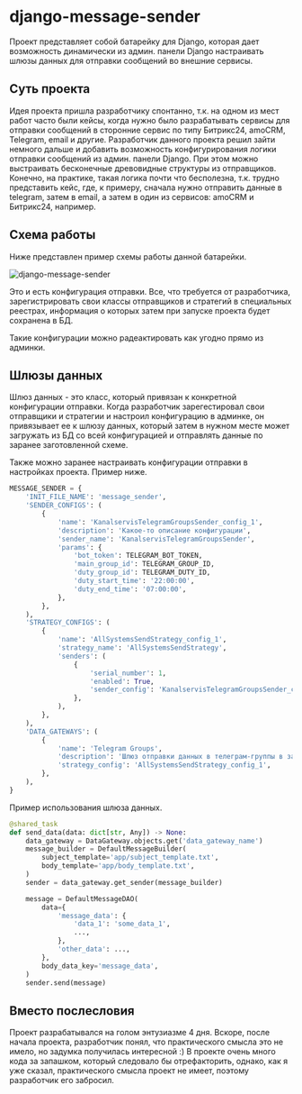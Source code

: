 # django-message-sender
Проект представляет собой батарейку для Django, которая дает возможность динамически из админ. панели Django настраивать шлюзы данных для отправки сообщений во внешние сервисы.

## Суть проекта
Идея проекта пришла разработчику спонтанно, т.к. на одном из мест работ часто были кейсы, когда нужно было разрабатывать сервисы для отправки сообщений в сторонние сервис по типу Битрикс24, amoCRM, Telegram, email и другие.
Разработчик данного проекта решил зайти немного дальше и добавить возможность конфигурирования логики отправки сообщений из админ. панели Django. При этом можно выстраивать бесконечные древовидные структуры из отправщиков. 
Конечно, на практике, такая логика почти что бесполезна, т.к. трудно представить кейс, где, к примеру, сначала нужно отправить данные в telegram, затем в email, а затем в один из сервисов: amoCRM и Битрикс24, например.

## Схема работы
Ниже представлен пример схемы работы данной батарейки.

![django-message-sender](https://github.com/Sazoks/django-message-sender/assets/46415966/08c73ef0-9023-4c33-bd6a-96d53aa59ac6)

Это и есть конфигурация отправки. Все, что требуется от разработчика, зарегистрировать свои классы отправщиков и стратегий в специальных реестрах, информация о которых затем при запуске проекта будет сохранена в БД.

Такие конфигурации можно радеактировать как угодно прямо из админки.

## Шлюзы данных
Шлюз данных - это класс, который привязан к конкретной конфигурации отправки. Когда разработчик зарегестировал свои отправщики и стратегии и настроил конфигурацию в админке, он привязывает ее к шлюзу данных, который затем в 
нужном месте может загружать из БД со всей конфигурацией и отправлять данные по заранее заготовленной схеме.

Также можно заранее настраивать конфигурации отправки в настройках проекта. Пример ниже.
```python
MESSAGE_SENDER = {
    'INIT_FILE_NAME': 'message_sender',
    'SENDER_CONFIGS': (
        {
            'name': 'KanalservisTelegramGroupsSender_config_1',
            'description': 'Какое-то описание конфигурации',
            'sender_name': 'KanalservisTelegramGroupsSender',
            'params': {
                'bot_token': TELEGRAM_BOT_TOKEN,
                'main_group_id': TELEGRAM_GROUP_ID,
                'duty_group_id': TELEGRAM_DUTY_ID,
                'duty_start_time': '22:00:00',
                'duty_end_time': '07:00:00',
            },
        },
    ),
    'STRATEGY_CONFIGS': (
        {
            'name': 'AllSystemsSendStrategy_config_1',
            'strategy_name': 'AllSystemsSendStrategy',
            'senders': (
                {
                    'serial_number': 1,
                    'enabled': True,
                    'sender_config': 'KanalservisTelegramGroupsSender_config_1',
                },
            ),
        },
    ),
    'DATA_GATEWAYS': (
        {
            'name': 'Telegram Groups',
            'description': 'Шлюз отправки данных в телеграм-группы в зависимости от времени.',
            'strategy_config': 'AllSystemsSendStrategy_config_1',
        },
    ),
}
```

Пример использования шлюза данных.
```python
@shared_task
def send_data(data: dict[str, Any]) -> None:
    data_gateway = DataGateway.objects.get('data_gateway_name')
    message_builder = DefaultMessageBuilder(
        subject_template='app/subject_template.txt',
        body_template='app/body_template.txt',
    )
    sender = data_gateway.get_sender(message_builder)

    message = DefaultMessageDAO(
        data={
            'message_data': {
                'data_1': 'some_data_1',
                ...,
            },
            'other_data': ...,
        },
        body_data_key='message_data',
    )
    sender.send(message)
```

## Вместо послесловия
Проект разрабатывался на голом энтузиазме 4 дня. Вскоре, после начала проекта, разработчик понял, что практического смысла это не имело, но задумка получилась интересной :)
В проекте очень много кода за запашком, который следовало бы отрефакторить, однако, как я уже сказал, практического смысла проект не имеет, поэтому разработчик его забросил.
